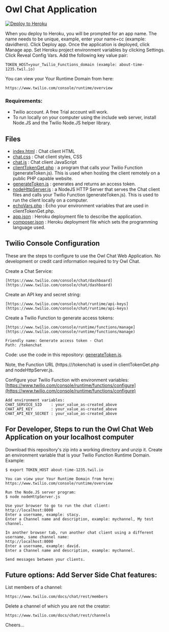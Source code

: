 # Owl Chat Application

[![Deploy to Heroku](https://www.herokucdn.com/deploy/button.svg)](https://heroku.com/deploy?template=https://github.com/tigerfarm/owlchat)

When you deploy to Heroku, you will be prompted for an app name. 
The name needs to be unique, example, enter your name+cc (example: davidhero). 
Click Deploy app. Once the application is deployed, click Manage app. 
Set Heroku project environment variables by clicking Settings. 
Click Reveal Config Vars. Add the following key value pair:
````
TOKEN_HOST=your_Twilio_Functions_domain (example: about-time-1235.twil.io)
````
You can view your Your Runtime Domain from here:
````
https://www.twilio.com/console/runtime/overview
````
### Requirements:

- Twilio account. A free Trial account will work.
- To run locally on your computer using the include web server, install Node.JS and the Twilio Node.JS helper library.

## Files

- [index.html](index.html) : Chat client HTML
- [chat.css](chat.css) : Chat client styles, CSS
- [chat.js](chat.js) : Chat client JavaScript
- [clientTokenGet.php](clientTokenGet.php) : a program that calls your Twilio Function (generateToken.js).
  This is used when hosting the client remotely on a public PHP capable website.
- [generateToken.js](generateToken.js) : generates and returns an access token.
- [nodeHttpServer.js](nodeHttpServer.js) : a NodeJS HTTP Server that serves the Chat client files and calls your Twilio Function (generateToken.js).
  This is used to run the client locally on a computer.
- [echoVars.php](echoVars.php) : Echo your environment variables that are used in clientTokenGet.php.
- [app.json](app.json) : Heroku deployment file to describe the application.
- [composer.json](composer.json) : Heroku deployment file which sets the programming language used.

## Twilio Console Configuration

These are the steps to configure to use the Owl Chat Web Application.
No development or credit card information required to try Owl Chat.

Create a Chat Service:

    [https://www.twilio.com/console/chat/dashboard](https://www.twilio.com/console/chat/dashboard)

Create an API key and secret string:

    [https://www.twilio.com/console/chat/runtime/api-keys](https://www.twilio.com/console/chat/runtime/api-keys)

Create a Twilio Function to generate access tokens:

    [https://www.twilio.com/console/runtime/functions/manage](https://www.twilio.com/console/runtime/functions/manage)
````
Friendly name: Generate access token - Chat
Path: /tokenchat
````
Code: use the code in this repository: [generateToken.js](generateToken.js).

Note, the Function URL (https://<Function Runtime Domain>/tokenchat) is used in clientTokenGet.php and nodeHttpServer.js.

Configure your Twilio Function with environment variables:
[https://www.twilio.com/console/runtime/functions/configure](https://www.twilio.com/console/runtime/functions/configure)
````
Add environment variables:
CHAT_SERVICE_SID    : your_value_as-created_above
CHAT_API_KEY        : your_value_as-created_above
CHAT_API_KEY_SECRET : your_value_as-created_above
````
## For Developer, Steps to run the Owl Chat Web Application on your localhost computer

Download this repository's zip into a working directory and unzip it.
Create an environment variable that is your Twilio Function Runtime Domain.
Example:
````
$ export TOKEN_HOST about-time-1235.twil.io

You can view your Your Runtime Domain from here:
https://www.twilio.com/console/runtime/overview

Run the Node.JS server program:
$ node nodeHttpServer.js

Use your browser to go to run the chat client:
http://localhost:8000
Enter a username, example: stacy.
Enter a Channel name and description, example: mychannel, My test channel.

In another browser tab, run another chat client using a different username, same channel name:
http://localhost:8000
Enter a username, example: david.
Enter a Channel name and description, example: mychannel.

Send messages between your clients.
````

## Future options: Add Server Side Chat features:

List members of a channel:
````
https://www.twilio.com/docs/chat/rest/members
````

Delete a channel of which you are not the creator:
````
https://www.twilio.com/docs/chat/rest/channels
````

Cheers...
